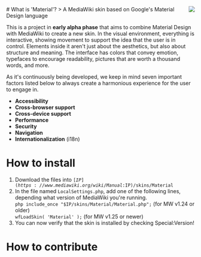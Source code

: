 <img src="https://travis-ci.org/codyn329/Material.svg?branch=master" style="float: right;"/>
# What is 'Material'?
> A MediaWiki skin based on Google's Material Design language

This is a project in **early alpha phase** that aims to combine Material Design with MediaWiki to create a new skin. In the visual environment, everything is interactive, showing movement to support the idea that the user is in control. Elements inside it aren't just about the aesthetics, but also about structure and meaning. The interface has colors that convey emotion, typefaces to encourage readability, pictures that are worth a thousand words, and more. 

As it's continuously being developed, we keep in mind seven important factors listed below to always create a harmonious experience for the user to engage in. 
- **Accessibility**  
- **Cross-browser support**
- **Cross-device support**
- **Performance**
- **Security**
- **Navigation**
- **Internationalization** (i18n)

# How to install
1. Download the files into <code>[$IP](https://www.mediawiki.org/wiki/Manual:$IP)/skins/Material</code>
2. In the file named <code>LocalSettings.php</code>, add one of the following lines, depending what version of MediaWiki you're running. <br>```php include_once "$IP/skins/Material/Material.php";``` (for MW v1.24 or older) 
  <br>```wfLoadSkin( 'Material' );``` (for MW v1.25 or newer)
3. You can now verify that the skin is installed by checking Special:Version!

# How to contribute

